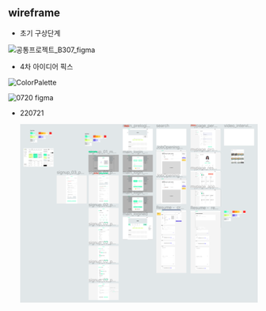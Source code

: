 ## wireframe

- 초기 구상단계

![공통프로젝트_B307_figma](wireframe_history.assets/%EA%B3%B5%ED%86%B5%ED%94%84%EB%A1%9C%EC%A0%9D%ED%8A%B8_B307_figma.png)



- 4차 아이디어 픽스

![ColorPalette](../../../../../B307/design/%EC%B0%90%EC%B5%9C%EC%A2%85/ColorPalette.PNG)

![0720 figma](../../../../../B307/design/%EC%B0%90%EC%B5%9C%EC%A2%85/0720%20figma.PNG)

- 220721

  ![wireframe](wireframe_history.assets/wireframe.PNG)